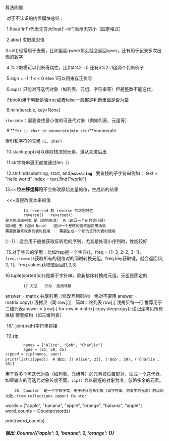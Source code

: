 算法刷题

​	对于不认识的内置模块总结：

​				1.float('inf')代表无穷大float('-inf')表示无穷小（固定格式）

​				2.abs() 求取绝对值

​				3.set()经常用于去重，比如里面qweer那么就会返回qwer，还有用于记录多次出现的数字

​				 4.% 2取模可以判断奇偶性，比如4%2 =0 还有5%2=1这两个判断例子

​					5.sign = -1 if x < 0 else 1可以用来存正负号

​					6.`map()` 只能对可迭代对象（如列表、元组、字符串等）但是整数不能迭代，

​					7.bool()用于判断是否true或者false一般都是判断里面是否为空

​					8.min(iterable, key=None)

​							`iterable`：需要查找最小值的可迭代对象（例如列表、元组等）

​					9.**`for i, char in enumerate(min_str)`**enumerate

索引和字符的元组 `(i, char)`

​					10.stack.pop()可以移除栈顶的元素，遵从先进后出

​					11.str字符串遍历直接通过len（）

​					12.str.find(substring, start, end)**`substring`** : 要查找的子字符串例如： text = "hello world"   index = text.find("world") 

​					13.<<**位左移运算符**不会修改原始变量的值，生成新的结果

​						<<=直接改变本来的值

			14.reversed 和 reverse 的区别特性	
			reverse()	reversed()
	是否修改原列表	是（原地修改）	否（返回一个新的迭代器）
	返回值	无（返回 None）	返回一个反转的迭代器使用场景	
	需要直接修改原列表时使用	需要生成一个新的反转列表时使用


[::-1]：适合用于直接获取反转后的序列，尤其是处理小序列时，性能较好

​				15.对于字典的使用：比如frep是一个字典{}，freq = {1: 3, 2: 2, 3: 1}，`freq.itemse()`获取所有的键值对的同时转换元组，freq.key获取键，就会返回[3, 2, 1]，freq.values获取值返回[1,2,3]

​				16.tuple(sorted(s))s是属于字符串，重新排序转换成元组，元组是固定的

			17.方法	行为	适用场景
answer = matrix	共享引用（修改互相影响）	绝对不要用
answer = matrix.copy()	浅拷贝（同 row[:]）	简单二维列表
row[:]	浅拷贝每一行	推荐用于二维列表answer = [row[:] for row in matrix]
copy.deepcopy()	递归深拷贝所有层级	嵌套结构（如三维列表）

​			18.''.join(path)字符串拼接

​			19.zip

			
			names = ["Alice", "Bob", "Charlie"]
			ages = [25, 30, 35]
	zipped = zip(names, ages)
	print(list(zipped))  # 输出: [('Alice', 25), ('Bob', 30), ('Charlie', 35)]
​				用于将多个可迭代对象（如列表、元组等）的元素按位置配对，生成一个迭代器，如果输入的可迭代对象长度不同，`zip()` 会以最短的对象为准，忽略多余的元素。

		20.`Counter` 是一个字典子类，用于统计哈希对象（如字符串、列表中的元素）的出现次数。from collections import Counter

words = ["apple", "banana", "apple", "orange", "banana", "apple"]
word_counts = Counter(words)

print(word_counts)

##### 输出: Counter({'apple': 3, 'banana': 2, 'orange': 1})

